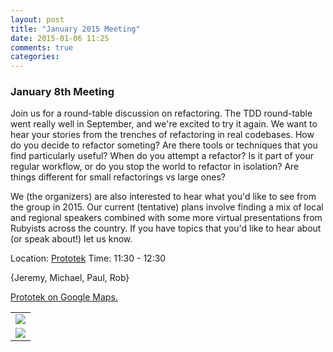 ```yaml
---
layout: post
title: "January 2015 Meeting"
date: 2015-01-06 11:25
comments: true
categories: 
---
```


### January 8th Meeting

Join us for a round-table discussion on refactoring. The TDD round-table
went really well in September, and we're excited to try it again. We
want to hear your stories from the trenches of refactoring in real
codebases. How do you decide to refactor someting? Are there tools or
techniques that you find particularly useful? When do you attempt a
refactor? Is it part of your regular workflow, or do you stop the world
to refactor in isolation? Are things different for small refactorings vs
large ones?

We (the organizers) are also interested to hear what you'd like to see
from the group in 2015. Our current (tentative) plans involve finding a
mix of local and regional speakers combined with some more virtual
presentations from Rubyists across the country. If you have topics that
you'd like to hear about (or speak about!) let us know.

Location: [Prototek][prototek]
Time: 11:30 - 12:30

{Jeremy, Michael, Paul, Rob}

<a href="https://www.google.com/maps/place/401+NW+10th+St/@35.478527,-97.519417,17z/data=!3m1!4b1!4m2!3m1!1s0x87b21733fd30d655:0xce3a1cd9b95c8415">Prototek on Google Maps.</a>


<table width="550" cellspacing="0" cellpadding="0">
<tr><td colspan="2"><img src="{{ root_url }}/images/sponsors/sponsor-bar.jpg" /></td></tr>
<tr><td><a href="http://www.roberthalf.com/technology/"><img src="{{ root_url }}/images/sponsors/half.jpg" /></a></td>
</tr>
</table>


[prototek]: http://prototekokc.com/

